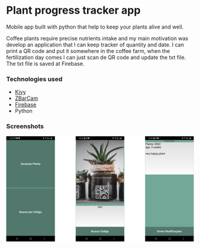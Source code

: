 # Plant progress tracker app

Mobile app built with python that help to keep your plants alive and well.  

Coffee plants require precise nutrients intake and my main motivation was develop an application that I can keep tracker of quantity and date. I can print a QR code and put it somewhere in the coffee farm, when the fertilization day comes I can just scan de QR code and update the txt file. The txt file is saved at Firebase.  
  
  
### Technologies used  
- [Kivy](https://github.com/kivy/kivy)  
- [ZBarCam](https://github.com/kivy-garden/zbarcam) 
- [Firebase](https://firebase.google.com/)
- Python  
  
### Screenshots
![User interface](./img/ui-plant-tracker-app.png)